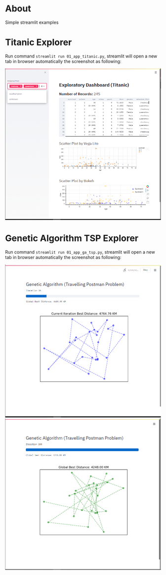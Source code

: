 # About
Simple streamlit examples

# Titanic Explorer
Run command `streamlit run 01_app_titanic.py`, streamlit will open a new tab in browser automatically the screenshot as following:

![Screenshot](https://github.com/woo-chia-wei/py-streamlit/blob/master/assets/screenshot_01.png)

# Genetic Algorithm TSP Explorer

Run command `streamlit run 01_app_ga_tsp.py`, streamlit will open a new tab in browser automatically the screenshot as following:

![Screenshot](https://github.com/woo-chia-wei/py-streamlit/blob/master/assets/screenshot_02.png)
![Screenshot](https://github.com/woo-chia-wei/py-streamlit/blob/master/assets/screenshot_03.png)

